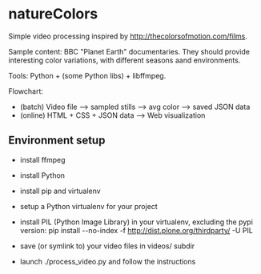 # natureColors
Simple video processing inspired by http://thecolorsofmotion.com/films.

Sample content: BBC "Planet Earth" documentaries. They should provide interesting color variations, with different seasons aand environments.

Tools: Python + (some Python libs) + libffmpeg.

Flowchart:
- (batch) Video file --> sampled stills --> avg color --> saved JSON data 
- (online)  HTML + CSS + JSON data --> Web visualization


## Environment setup
- install ffmpeg

- install Python
- install pip and virtualenv
- setup a Python virtualenv for your project
- install PIL (Python Image Library) in your virtualenv, excluding the pypi version:
    pip install --no-index -f http://dist.plone.org/thirdparty/ -U PIL


- save (or symlink to) your video files in videos/ subdir
- launch ./process_video.py and follow the instructions


